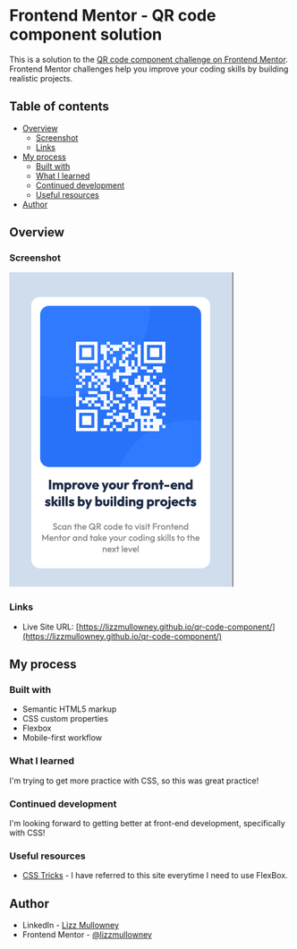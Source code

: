 # Frontend Mentor - QR code component solution

This is a solution to the [QR code component challenge on Frontend Mentor](https://www.frontendmentor.io/challenges/qr-code-component-iux_sIO_H). Frontend Mentor challenges help you improve your coding skills by building realistic projects.

## Table of contents

- [Overview](#overview)
  - [Screenshot](#screenshot)
  - [Links](#links)
- [My process](#my-process)
  - [Built with](#built-with)
  - [What I learned](#what-i-learned)
  - [Continued development](#continued-development)
  - [Useful resources](#useful-resources)
- [Author](#author)

## Overview

### Screenshot

![Screenshot of Final Product](./images/QR-Code-Screenshot.png)

### Links

- Live Site URL: [https://lizzmullowney.github.io/qr-code-component/](https://lizzmullowney.github.io/qr-code-component/)

## My process

### Built with

- Semantic HTML5 markup
- CSS custom properties
- Flexbox
- Mobile-first workflow


### What I learned

I'm trying to get more practice with CSS, so this was great practice!


### Continued development

I'm looking forward to getting better at front-end development, specifically with CSS!


### Useful resources

- [CSS Tricks](https://www.css-tricks.com) - I have referred to this site everytime I need to use FlexBox.


## Author

- LinkedIn - [Lizz Mullowney](https://www.linkedin.com/in/elizabeth-mullowney/)
- Frontend Mentor - [@lizzmullowney](https://www.frontendmentor.io/profile/lizzmullowney)

